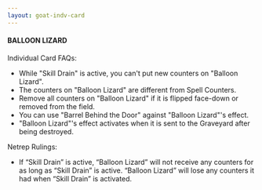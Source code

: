 ```yaml
---
layout: goat-indv-card
---
```


#### BALLOON LIZARD

Individual Card FAQs:

*   While "Skill Drain" is active, you can't put new counters on "Balloon Lizard".
*   The counters on "Balloon Lizard" are different from Spell Counters.
*   Remove all counters on "Balloon Lizard" if it is flipped face-down or removed from the field.
*   You can use "Barrel Behind the Door" against "Balloon Lizard"'s effect.
*   "Balloon Lizard"'s effect activates when it is sent to the Graveyard after being destroyed.

Netrep Rulings:

*   If “Skill Drain” is active, “Balloon Lizard” will not receive any counters for as long as “Skill Drain” is active. “Balloon Lizard” will lose any counters it had when “Skill Drain” is activated.